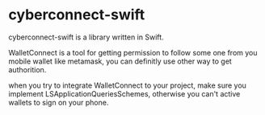 # cyberconnect-swift
cyberconnect-swift is a library written in Swift.

WalletConnect is a tool for getting permission to follow some one from you mobile wallet like metamask, you can definitly use other way to get authorition.

when you try to integrate WalletConnect to your project, make sure you implement LSApplicationQueriesSchemes, otherwise you can't active wallets to sign on your phone.

